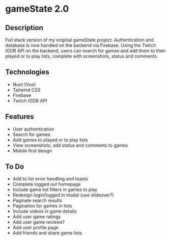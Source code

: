 # gameState 2.0

## Description

Full stack version of my original gameState project. Authentication and database is now handled on the backend via Firebase. Using the Twitch IGDB API on the backend, users can search for games and add them to their played or to play lists, complete with screenshots, status and comments.

## Technologies

- Nuxt (Vue)
- Tailwind CSS
- Firebase
- Twitch IGDB API

## Features

- User authentication
- Search for games
- Add games to played or to play lists
- View screenshots; add status and comments to games
- Mobile first design

## To Do

- Add to list error handling and toasts
- Complete logged out homepage
- Include game list filters in games to play
- Redesign login/logged in modal (use slideover?)
- Paginate search results
- Pagination for games in lists
- Include videos in game details
- Add user game ratings
- Add user game reviews?
- Add user profile page
- Add friends and share game lists

